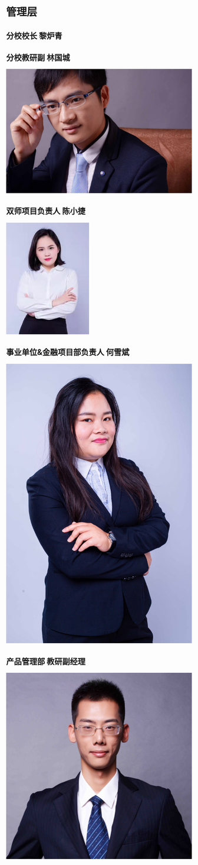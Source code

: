 # 管理层

## 分校校长 黎炉青

## 分校教研副 林国城

![&#x503E;&#x56FD;&#x503E;&#x57CE;](../.gitbook/assets/wei-xin-tu-pian-20181031114536-kao-bei.jpg)

## 双师项目负责人 陈小捷

![](../.gitbook/assets/wei-xin-tu-pian-20181102140413.png)

## 事业单位&金融项目部负责人 何雪斌

![](../.gitbook/assets/he-xue-bin.jpg)

## 产品管理部 教研副经理

![](../.gitbook/assets/dsc_36861.jpg)

